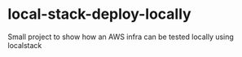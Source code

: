 # local-stack-deploy-locally
Small project to show how an AWS infra can be tested locally using localstack
